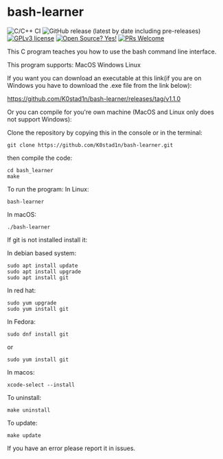 # bash-learner

![C/C++ CI](https://github.com/K0stad1n/bash_learner/workflows/C/C++%20CI/badge.svg)
![GitHub release (latest by date including pre-releases)](https://img.shields.io/github/v/release/K0stad1n/bash-learner?include_prereleases)
[![GPLv3 license](https://img.shields.io/badge/License-GPLv3-blue.svg)](http://perso.crans.org/besson/LICENSE.html)
[![Open Source? Yes!](https://badgen.net/badge/Open%20Source%20%3F/Yes%21/blue?icon=github)](https://github.com/Naereen/badges/)
[![PRs Welcome](https://img.shields.io/badge/PRs-welcome-brightgreen.svg)](http://makeapullrequest.com)

This C program teaches you how to use the bash command line interface.

This program supports:
MacOS
Windows
Linux

If you want you can download an executable at this link(if you are on Windows you have to download the .exe file from the link below):

https://github.com/K0stad1n/bash-learner/releases/tag/v1.1.0

Or you can compile for you're own machine (MacOS and Linux only does not support Windows):

Clone the repository by copying this in the console or in the terminal:
```
git clone https://github.com/K0stad1n/bash-learner.git
```
then compile the code:

```
cd bash_learner
make
```
To run the program:
In Linux:
```
bash-learner
```

In macOS:
```
./bash-learner
```

If git is not installed install it:

In debian based system:
```
sudo apt install update
sudo apt install upgrade
sudo apt install git
```
In red hat:
```
sudo yum upgrade
sudo yum install git
```
In Fedora:
```
sudo dnf install git
```
or 
```
sudo yum install git
```
In macos:
```
xcode-select --install
```
To uninstall:
```
make uninstall
```
To update:
```
make update
```

If you have an error please report it in issues.
